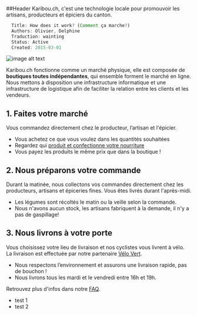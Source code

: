 
##Header
Karibou.ch, c'est une technologie locale pour promouvoir les artisans, producteurs et épiciers du canton.

``` javascript
  Title: How does it work? (Comment ça marche?)
  Authors: Olivier, Delphine
  Traduction: wainting
  Status: Active
  Created: 2015-03-01
```

![image alt text](https://ucarecdn.com/9b387f19-e03f-470e-ae93-a7c453010268/)

Karibou.ch fonctionne comme un marché physique, elle est composée de **boutiques toutes indépendantes**, qui ensemble forment le marché en ligne. Nous mettons à disposition une infrastructure informatique et une infrastructure de logistique afin de faciliter la relation entre les clients et les vendeurs. 

## 1. Faites votre marché
Vous commandez directement chez le producteur, l’artisan et l'épicier.
* Vous achetez ce que vous voulez dans les quantités souhaitées 
* Regardez qui [produit et confectionne votre nourriture](https://karibou.ch/shops) 
* Vous payez les produits le même prix que dans la boutique !

## 2. Nous préparons votre commande
Durant la matinée, nous collectons vos commandes directement chez les producteurs, artisans et épiceries fines. Vous êtes livrés durant l'après-midi.
* Les légumes sont récoltés le matin ou la veille selon la commande.
* Nous n'avons aucun stock, les artisans fabriquent à la demande, il n'y a pas de gaspillage! 

## 3. Nous livrons à votre porte
Vous choisissez votre lieu de livraison et nos cyclistes vous livrent à vélo. La livraison est effectuée par notre partenaire [Vélo Vert](http://www.velovert.ch/).
* Nous respectons l’environnement et assurons une livraison rapide, pas de bouchon !
* Nous livrons tous les  mardi et le vendredi entre 16h et 19h.

Retrouvez plus d'infos dans notre [FAQ](http://karibou.ch/content/faq-clients).

* test 1
* test 2


